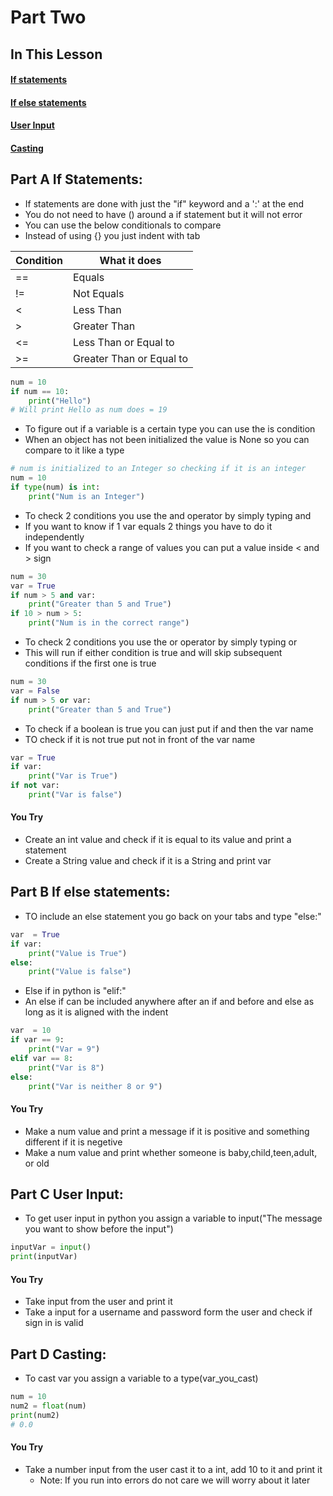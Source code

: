 # Part Two

## In This Lesson
#### [If statements](#part-a-if-statements-)
#### [If else statements](#part-b-if-else-statements)
#### [User Input](#part-c-user-input-)
#### [Casting](#part-d-casting-)



## Part A If Statements:  
+ If statements are done with just the "if" keyword and a ':' at the end
+ You do not need to have () around a if statement but it will not error
+ You can use the below conditionals to compare
+ Instead of using {} you just indent with tab 

| Condition | What it does             |
|-----------|--------------------------|
| ==        | Equals                   |
| !=        | Not Equals               |
| <         | Less Than                |
| \>        | Greater Than             |
| <=        | Less Than or Equal to    |
| \>=       | Greater Than or Equal to |

```python
num = 10
if num == 10:
    print("Hello")
# Will print Hello as num does = 19
```
+ To figure out if a variable is a certain type you can use the is condition
+ When an object has not been initialized the value is None so you can compare to it like a type

```python
# num is initialized to an Integer so checking if it is an integer 
num = 10
if type(num) is int:
    print("Num is an Integer")
```
+ To check 2 conditions you use the and operator by simply typing and
+ If you want to know if 1 var equals 2 things you have to do it independently
+ If you want to check a range of values you can put a value inside < and > sign

```python
num = 30
var = True
if num > 5 and var:
    print("Greater than 5 and True")
if 10 > num > 5:
    print("Num is in the correct range")
```
+ To check 2 conditions you use the or operator by simply typing or
+ This will run if either condition is true and will skip subsequent conditions if the first one is true 

```python
num = 30
var = False
if num > 5 or var:
    print("Greater than 5 and True")
```
+ To check if a boolean is true you can just put if and then the var name
+ TO check if it is not true put not in front of the var name 
```python
var = True
if var:
    print("Var is True")
if not var:
    print("Var is false")
```
#### You Try
+ Create an int value and check if it is equal to its value and print a statement 
+ Create a String value and check if it is a String and print var 


## Part B If else statements:
+ TO include an else statement you go back on your tabs and type "else:" 
```python
var  = True
if var:
    print("Value is True")
else:
    print("Value is false")
```
+ Else if in python is "elif:"
+ An else if can be included anywhere after an if and before and else as long as it is aligned with the indent 
```python
var  = 10
if var == 9:
    print("Var = 9")
elif var == 8:
    print("Var is 8")
else:
    print("Var is neither 8 or 9")
```
#### You Try
+ Make a num value and print a message if it is positive and something different if it is negetive
+ Make a num value and print whether someone is baby,child,teen,adult, or old


## Part C User Input: 
+ To get user input in python you assign a variable to input("The message you want to show before the input")
```python
inputVar = input()
print(inputVar)
```
#### You Try
+ Take input from the user and print it 
+ Take a input for a username and password form the user and check if sign in is valid 

## Part D Casting: 
+ To cast var you assign a variable to a type(var_you_cast)
```python
num = 10
num2 = float(num)
print(num2)
# 0.0
```
#### You Try
+ Take a number input from the user cast it to a int, add 10 to it and print it
  + Note: If you run into errors do not care we will worry about it later